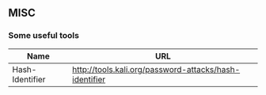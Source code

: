 ## MISC

### Some useful tools
Name | URL 
------------------------------------ | ---------------------------------------------
Hash-Identifier | http://tools.kali.org/password-attacks/hash-identifier
